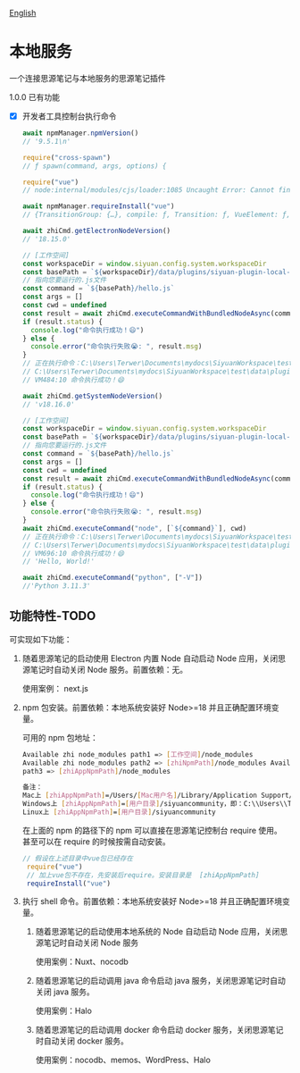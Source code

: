 [English](README.md)

# 本地服务

一个连接思源笔记与本地服务的思源笔记插件

1.0.0 已有功能

* [X] 开发者工具控制台执行命令

  ```js
  await npmManager.npmVersion()
  // '9.5.1\n'
  ```

  ```js
  require("cross-spawn")
  // ƒ spawn(command, args, options) {
  ```

  ```js
  require("vue")
  // node:internal/modules/cjs/loader:1085 Uncaught Error: Cannot find module 'vue'
  ```

  ```js
  await npmManager.requireInstall("vue")
  // {TransitionGroup: {…}, compile: ƒ, Transition: ƒ, VueElement: ƒ, createApp: ƒ, …}
  ```

  ```js
  await zhiCmd.getElectronNodeVersion()
  // '18.15.0'
  ```

  ```js
  // [工作空间]
  const workspaceDir = window.siyuan.config.system.workspaceDir
  const basePath = `${workspaceDir}/data/plugins/siyuan-plugin-local-service`
  // 指向您要运行的.js文件
  const command = `${basePath}/hello.js`
  const args = []
  const cwd = undefined
  const result = await zhiCmd.executeCommandWithBundledNodeAsync(command, args, cwd)
  if (result.status) {
    console.log("命令执行成功！😄")
  } else {
    console.error("命令执行失败😭: ", result.msg)
  }
  // 正在执行命令：C:\Users\Terwer\Documents\mydocs\SiyuanWorkspace\test/data/plugins/siyuan-plugin-local-service/hello.js,args=>, options=> {cwd: 'C:\\Program Files\\SiYuan', silent: true}
  // C:\Users\Terwer\Documents\mydocs\SiyuanWorkspace\test\data\plugins\siyuan-plugin-local-service\core\zhi-cmd\index.cjs:482 命令执行日志已保存到文件 => C:\Users\Terwer\electron-command-log.txt
  // VM484:10 命令执行成功！😄
  ```

  ```js
  await zhiCmd.getSystemNodeVersion()
  // 'v18.16.0'
  ```

  ```js
  // [工作空间]
  const workspaceDir = window.siyuan.config.system.workspaceDir
  const basePath = `${workspaceDir}/data/plugins/siyuan-plugin-local-service`
  // 指向您要运行的.js文件
  const command = `${basePath}/hello.js`
  const args = []
  const cwd = undefined
  const result = await zhiCmd.executeCommandWithBundledNodeAsync(command, args, cwd)
  if (result.status) {
    console.log("命令执行成功！😄")
  } else {
    console.error("命令执行失败😭: ", result.msg)
  }
  await zhiCmd.executeCommand("node", [`${command}`], cwd)
  // 正在执行命令：C:\Users\Terwer\Documents\mydocs\SiyuanWorkspace\test/data/plugins/siyuan-plugin-local-service/hello.js,args=>, options=> {cwd: 'C:\\Program Files\\SiYuan', silent: true}
  // C:\Users\Terwer\Documents\mydocs\SiyuanWorkspace\test\data\plugins\siyuan-plugin-local-service\core\zhi-cmd\index.cjs:482 命令执行日志已保存到文件 => C:\Users\Terwer\electron-command-log.txt
  // VM696:10 命令执行成功！😄
  // 'Hello, World!'
  ```

  ```js
  await zhiCmd.executeCommand("python", ["-V"])
  //'Python 3.11.3'
  ```

## 功能特性-TODO

可实现如下功能：

1. 随着思源笔记的启动使用 Electron 内置 Node 自动启动 Node 应用，关闭思源笔记时自动关闭 Node 服务。前置依赖：无。

   使用案例： next.js
2. npm 包安装。前置依赖：本地系统安装好 Node>=18 并且正确配置环境变量。

   可用的 npm 包地址：

   ```bash
   Available zhi node_modules path1 => [工作空间]/node_modules
   Available zhi node_modules path2 => [zhiNpmPath]/node_modules Available zhi node_modules
   path3 => [zhiAppNpmPath]/node_modules 

   备注：
   Mac上 [zhiAppNpmPath]=/Users/[Mac用户名]/Library/Application Support/siyuancommunity
   Windows上 [zhiAppNpmPath]=[用户目录]/siyuancommunity，即：C:\\Users\\Terwer\\AppData\\Roaming\\siyuancommunity
   Linux上 [zhiAppNpmPath]=[用户目录]/siyuancommunity
   ```
   在上面的 npm 的路径下的 npm 可以直接在思源笔记控制台 require 使用。 甚至可以在 require 的时候按需自动安装。

   ```js
   // 假设在上述目录中vue包已经存在
    require("vue")
    // 加上vue包不存在，先安装后require。安装目录是  [zhiAppNpmPath]
    requireInstall("vue")
   ```
3. 执行 shell 命令。前置依赖：本地系统安装好 Node>=18 并且正确配置环境变量。

    1. 随着思源笔记的启动使用本地系统的 Node 自动启动 Node 应用，关闭思源笔记时自动关闭 Node 服务

       使用案例：Nuxt、nocodb
    2. 随着思源笔记的启动调用 java 命令启动 java 服务，关闭思源笔记时自动关闭 java 服务。

       使用案例：Halo
    3. 随着思源笔记的启动调用 docker 命令启动 docker 服务，关闭思源笔记时自动关闭 docker 服务。

       使用案例：nocodb、memos、WordPress、Halo